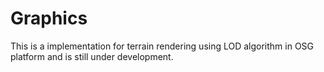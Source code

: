 Graphics
========
This is a implementation for terrain rendering using LOD algorithm in OSG platform and is still under development.
